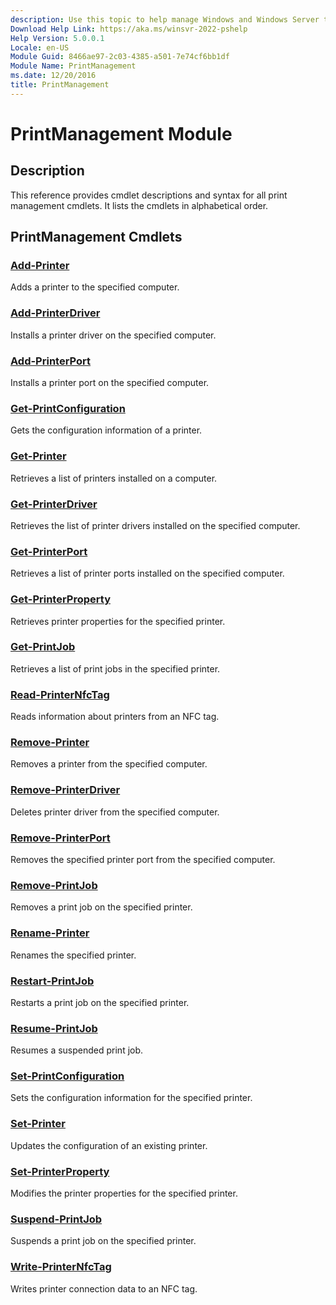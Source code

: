 ```yaml
---
description: Use this topic to help manage Windows and Windows Server technologies with Windows PowerShell.
Download Help Link: https://aka.ms/winsvr-2022-pshelp
Help Version: 5.0.0.1
Locale: en-US
Module Guid: 8466ae97-2c03-4385-a501-7e74cf6bb1df
Module Name: PrintManagement
ms.date: 12/20/2016
title: PrintManagement
---
```


# PrintManagement Module
## Description
This reference provides cmdlet descriptions and syntax for all print management cmdlets. It lists the cmdlets in alphabetical order.

## PrintManagement Cmdlets
### [Add-Printer](./Add-Printer.md)
Adds a printer to the specified computer.

### [Add-PrinterDriver](./Add-PrinterDriver.md)
Installs a printer driver on the specified computer.

### [Add-PrinterPort](./Add-PrinterPort.md)
Installs a printer port on the specified computer.

### [Get-PrintConfiguration](./Get-PrintConfiguration.md)
Gets the configuration information of a printer.

### [Get-Printer](./Get-Printer.md)
Retrieves a list of printers installed on a computer.

### [Get-PrinterDriver](./Get-PrinterDriver.md)
Retrieves the list of printer drivers installed on the specified computer.

### [Get-PrinterPort](./Get-PrinterPort.md)
Retrieves a list of printer ports installed on the specified computer.

### [Get-PrinterProperty](./Get-PrinterProperty.md)
Retrieves printer properties for the specified printer.

### [Get-PrintJob](./Get-PrintJob.md)
Retrieves a list of print jobs in the specified printer.

### [Read-PrinterNfcTag](./Read-PrinterNfcTag.md)
Reads information about printers from an NFC tag.

### [Remove-Printer](./Remove-Printer.md)
Removes a printer from the specified computer.

### [Remove-PrinterDriver](./Remove-PrinterDriver.md)
Deletes printer driver from the specified computer.

### [Remove-PrinterPort](./Remove-PrinterPort.md)
Removes the specified printer port from the specified computer.

### [Remove-PrintJob](./Remove-PrintJob.md)
Removes a print job on the specified printer.

### [Rename-Printer](./Rename-Printer.md)
Renames the specified printer.

### [Restart-PrintJob](./Restart-PrintJob.md)
Restarts a print job on the specified printer.

### [Resume-PrintJob](./Resume-PrintJob.md)
Resumes a suspended print job.

### [Set-PrintConfiguration](./Set-PrintConfiguration.md)
Sets the configuration information for the specified printer.

### [Set-Printer](./Set-Printer.md)
Updates the configuration of an existing printer.

### [Set-PrinterProperty](./Set-PrinterProperty.md)
Modifies the printer properties for the specified printer.

### [Suspend-PrintJob](./Suspend-PrintJob.md)
Suspends a print job on the specified printer.

### [Write-PrinterNfcTag](./Write-PrinterNfcTag.md)
Writes printer connection data to an NFC tag.


